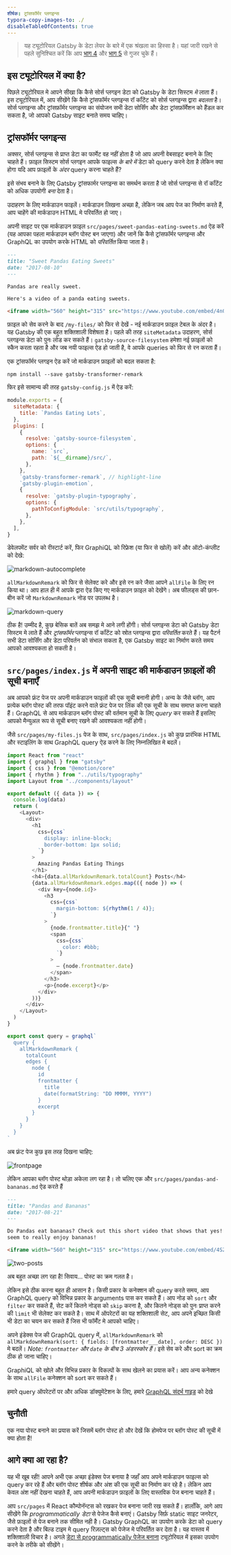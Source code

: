 ```yaml
---
शीर्षक: ट्रांसफॉर्मर प्लगइन्स
typora-copy-images-to: ./
disableTableOfContents: true
---
```


> यह ट्यूटोरियल Gatsby के डेटा लेयर के बारे में एक श्रंखला का हिस्सा है। यहां जारी रखने से पहले सुनिश्चित करें कि आप [भाग 4](/tutorial/part-four/) और [भाग 5](/tutorial/part-five/) से गुजर चुके हैं।

## इस ट्यूटोरियल में क्या है?

पिछले ट्यूटोरियल मे आपने सीखा कि कैसे सोर्स प्लगइन डेटा को Gatsby के डेटा सिस्टम _मे_ लाता हैं। इस ट्यूटोरियल में, आप सीखेंगे कि कैसे ट्रांसफॉर्मर प्लगइन्स रॉ कॉंटेंट को सोर्स प्लगइन्स द्वारा _बदलता_ है। सोर्स प्लगइन्स और ट्रांसफ़ॉर्मर प्लगइन्स का संयोजन सभी डेटा सोर्सिंग और डेटा ट्रांसफ़ॉर्मेशन को हैंडल कर सकता है, जो आपको Gatsby साइट बनाते समय चाहिए।

## ट्रांसफॉर्मर प्लगइन्स

अक्सर, सोर्स प्लगइन्स से प्राप्त डेटा का फार्मेट वह नहीं होता है जो आप अपनी वेबसाइट बनाने के लिए चाहते हैं। फ़ाइल सिस्टम सोर्स प्लगइन आपके फाइल्स _के बारे में_ डेटा को query करने देता है लेकिन क्या होगा यदि आप फ़ाइलों के _अंदर_ query करना चाहते हैं?

इसे संभव बनाने के लिए Gatsby ट्रांसफार्मर प्लगइन्स का समर्थन करता है जो सोर्स प्लगइन्स से रॉ कॉंटेंट को अधिक उपयोगी _बना_ देता है।

उदाहरण के लिए मार्कडाउन फाइलें। मार्कडाउन लिखना अच्छा है, लेकिन जब आप पेज का निर्माण करते हैं, आप चाहेंगे की मार्कडाउन HTML मे परिवर्तित हो जाए।

अपनी साइट पर एक मार्कडाउन फ़ाइल 
`src/pages/sweet-pandas-eating-sweets.md` ऐड करें (यह आपका पहला मार्कडाउन ब्लॉग पोस्ट बन जाएगा) और जानें कि कैसे ट्रांसफॉर्मर प्लगइन्स और GraphQL का उपयोग करके HTML को _परिवर्तित_ किया जाता है।

```markdown:title=src/pages/sweet-pandas-eating-sweets.md
---
title: "Sweet Pandas Eating Sweets"
date: "2017-08-10"
---

Pandas are really sweet.

Here's a video of a panda eating sweets.

<iframe width="560" height="315" src="https://www.youtube.com/embed/4n0xNbfJLR8" frameborder="0" allowfullscreen></iframe>
```

फ़ाइल को सेव करने के बाद `/my-files/` को फिर से देखें - नई मार्कडाउन फ़ाइल टेबल के अंदर है। यह Gatsby की एक बहुत शक्तिशाली विशेषता है। पहले की तरह
`siteMetadata` उदाहरण, सोर्स प्लगइन्स डेटा को पुनः लोड कर सकते हैं।
`gatsby-source-filesystem` हमेशा नई फ़ाइलों को स्कैन करता रहता है और जब नयी फाइल्स ऐड हो जाती है, वे आपके queries को फिर से रन करता हैं।

एक ट्रांसफॉर्मर प्लगइन ऐड करें जो मार्कडाउन फ़ाइलों को बदल सकता है:

```shell
npm install --save gatsby-transformer-remark
```

फिर इसे सामान्य की तरह `gatsby-config.js` में ऐड करें:

```javascript:title=gatsby-config.js
module.exports = {
  siteMetadata: {
    title: `Pandas Eating Lots`,
  },
  plugins: [
    {
      resolve: `gatsby-source-filesystem`,
      options: {
        name: `src`,
        path: `${__dirname}/src/`,
      },
    },
    `gatsby-transformer-remark`, // highlight-line
    `gatsby-plugin-emotion`,
    {
      resolve: `gatsby-plugin-typography`,
      options: {
        pathToConfigModule: `src/utils/typography`,
      },
    },
  ],
}
```

डेवेलपमेंट सर्वर को रीस्टार्ट करें, फिर GraphiQL को रिफ्रेश (या फिर से खोलें) करें और ऑटो-कंप्लीट को देखे:

![markdown-autocomplete](markdown-autocomplete.png)

`allMarkdownRemark` को फिर से सेलेक्ट करे और इसे रन करे जैसा आपने `allFile` के लिए रन किया था। आप हाल ही में आपके द्वारा ऐड किए गए मार्कडाउन फ़ाइल को देखेंगे। अब फीलड्स की छान-बीन करें जो `MarkdownRemark` नोड पर उपलब्ध है।

![markdown-query](markdown-query.png)

ठीक है! उम्मीद है, कुछ बेसिक बातें अब समझ मे आने लगी होंगी। सोर्स प्लगइन्स डेटा को Gatsby डेटा सिस्टम मे लाते हैं और _ट्रांसफॉर्मर_ प्लगइन्स रॉ कॉंटेंट को स्रोत प्लगइन्स द्वारा _परिवर्तित_ करते हैं। यह पैटर्न सभी डेटा सोर्सिंग और डेटा परिवर्तन को संभाल सकता है, एक Gatsby साइट का निर्माण करते समय आपको आवश्यकता हो सकती है।

## `src/pages/index.js` में अपनी साइट की मार्कडाउन फ़ाइलों की सूची बनाएँ

अब आपको फ्रंट पेज पर अपनी मार्कडाउन फाइलों की एक सूची बनानी होगी। अन्य के जैसे
ब्लॉग, आप प्रत्येक ब्लॉग पोस्ट की तरफ पॉइंट करने वाले फ्रंट पेज पर लिंक की एक सूची के साथ समाप्त करना चाहते हैं। GraphQL से आप मार्कडाउन ब्लॉग पोस्ट की वर्तमान सूची के लिए _query_ कर सकते हैं इसलिए आपको मैन्युअल रूप से सूची बनाए रखने की आवश्यकता नहीं होगी।

जैसे `src/pages/my-files.js` पेज के साथ, `src/pages/index.js` को 
कुछ प्रारंभिक HTML और स्टाइलिंग के साथ GraphQL query ऐड करने के लिए निम्नलिखित मे बदलें।

```jsx:title=src/pages/index.js
import React from "react"
import { graphql } from "gatsby"
import { css } from "@emotion/core"
import { rhythm } from "../utils/typography"
import Layout from "../components/layout"

export default ({ data }) => {
  console.log(data)
  return (
    <Layout>
      <div>
        <h1
          css={css`
            display: inline-block;
            border-bottom: 1px solid;
          `}
        >
          Amazing Pandas Eating Things
        </h1>
        <h4>{data.allMarkdownRemark.totalCount} Posts</h4>
        {data.allMarkdownRemark.edges.map(({ node }) => (
          <div key={node.id}>
            <h3
              css={css`
                margin-bottom: ${rhythm(1 / 4)};
              `}
            >
              {node.frontmatter.title}{" "}
              <span
                css={css`
                  color: #bbb;
                `}
              >
                — {node.frontmatter.date}
              </span>
            </h3>
            <p>{node.excerpt}</p>
          </div>
        ))}
      </div>
    </Layout>
  )
}

export const query = graphql`
  query {
    allMarkdownRemark {
      totalCount
      edges {
        node {
          id
          frontmatter {
            title
            date(formatString: "DD MMMM, YYYY")
          }
          excerpt
        }
      }
    }
  }
`
```

अब फ्रंट पेज कुछ इस तरह दिखना चाहिए:

![frontpage](frontpage.png)

लेकिन आपका ब्लॉग पोस्ट थोड़ा अकेला लग रहा है। तो चलिए एक और 
`src/pages/pandas-and-bananas.md` ऐड करते हैं

```markdown:title=src/pages/pandas-and-bananas.md
---
title: "Pandas and Bananas"
date: "2017-08-21"
---

Do Pandas eat bananas? Check out this short video that shows that yes! pandas do
seem to really enjoy bananas!

<iframe width="560" height="315" src="https://www.youtube.com/embed/4SZl1r2O_bY" frameborder="0" allowfullscreen></iframe>
```

![two-posts](two-posts.png)

अब बहुत अच्छा लग रहा है! सिवाय... पोस्ट का क्रम गलत है।

लेकिन इसे ठीक करना बहुत ही आसान है। किसी प्रकार के कनेक्शन की query करते समय, आप GraphQL query को विभिन्न प्रकार के arguments पास कर सकते हैं। आप नोड को `sort` और `filter` कर सकते हैं, सेट करें कितने नोड्स को `skip` करना है, और कितने नोड्स को पुनः प्राप्त करने की `limit` भी सेलेक्ट कर सकते है। साथ में ऑपरेटरों का यह शक्तिशाली सेट, आप अपने इच्छित किसी भी डेटा का चयन कर सकते हैं जिस भी फॉर्मॅट मे आपको चाहिए।

अपने इंडेक्स पेज की GraphQL query में, `allMarkdownRemark` को `allMarkdownRemark(sort: { fields: [frontmatter___date], order: DESC })` मे बदलें। _Note: `frontmatter` और `date` के बीच 3 अंडरस्कोर हैं।_ इसे सेव करे और sort का क्रम ठीक हो जाना चाहिए।

GraphiQL को खोले और विभिन्न प्रकार के विकल्पों के साथ खेलने का प्रयास करें। आप अन्य कनेक्शन के साथ `allFile` कनेक्शन को sort कर सकते हैं।

हमारे query ऑपरेटरों पर और अधिक डॉक्युमेंटेशन के लिए, हमारे [GraphQL संदर्भ गाइड](/docs/graphql-reference/) को देखे

## चुनौती

एक नया पोस्ट बनाने का प्रयास करें जिसमें ब्लॉग पोस्ट हो और देखें कि होमपेज पर ब्लॉग पोस्ट की सूची में क्या होता है!

## आगे क्या आ रहा है?

यह भी खूब रही! आपने अभी एक अच्छा इंडेक्स पेज बनाया है जहाँ आप अपने मार्कडाउन फाइल्स को query कर रहे हैं और ब्लॉग पोस्ट शीर्षक और अंश की एक सूची का निर्माण कर रहे है। लेकिन आप केवल अंश नहीं देखना चाहते हैं, आप अपनी मार्कडाउन फ़ाइलों के लिए वास्तविक पेज बनाना चाहते हैं।

आप `src/pages` में React कौम्पोनॅन्टस को रखकर पेज बनाना जारी रख सकते हैं। हालाँकि, आगे आप सीखेंगे कि _programmatically_ _डेटा_ से पेजेज कैसे बनाएं। Gatsby सिर्फ़ static साइट जनरेटर, जैसे फ़ाइलों से पेज बनाने तक सीमित नही है। Gatsby GraphQL का उपयोग करके डेटा को query करने देता है और बिल्ड टाइम मे query रिज़ल्ट्स को पेजेज मे परिवर्तित कर देता है। यह वास्तव में शक्तिशाली विचार है। अगले [डेटा से programmatically पेजेज बनाना](/tutorial/part-seven/) ट्यूटोरियल में इसका उपयोग करने के तरीके को सीखेंगे।
